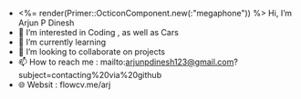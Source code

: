- <%= render(Primer::OcticonComponent.new(:"megaphone")) %> Hi, I’m Arjun P Dinesh
- 👀 I’m interested in Coding , as well as Cars
- 🌱 I’m currently learning
- 💞️ I’m looking to collaborate on projects
- 📫 How to reach me :  mailto:arjunpdinesh123@gmail.com?subject=contacting%20via%20github 
- 🌐 Websit : flowcv.me/arj
<!---
ARj-cyber/ARj-cyber is a ✨ aRj ✨ repository because its `README.md` (this file) appears on your GitHub profile.
You can click the Preview link to take a look at your changes.
--->
